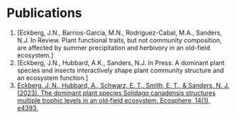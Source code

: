 # Publications

1. [Eckberg, J.N., Barrios-García, M.N., Rodríguez-Cabal, M.A., Sanders, N.J. In Review. Plant functional traits, but not community composition, are affected by summer precipitation and herbivory in an old-field ecosystem.]
2. [Eckberg, J.N., Hubbard, A.K., Sanders, N.J. In Press. A dominant plant species and insects interactively shape plant community structure and an ecosystem function.]
3. [Eckberg, J. N., Hubbard, A., Schwarz, E. T., Smith, E. T., & Sanders, N. J. (2023). The dominant plant species Solidago canadensis structures multiple trophic levels in an old‐field ecosystem. Ecosphere, 14(1), e4393.](solidago.pdf)

